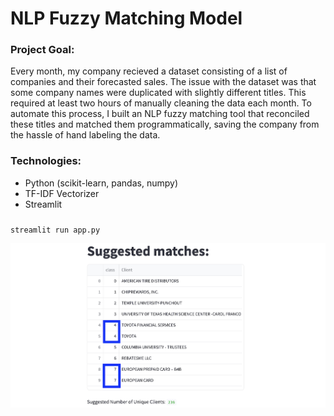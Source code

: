 # NLP Fuzzy Matching Model

### Project Goal:
Every month, my company recieved a dataset consisting of a list of companies and their forecasted sales. The issue with the dataset was that some company names were duplicated with slightly different titles. This required at least two hours of manually cleaning the data each month. To automate this process, I built an NLP fuzzy matching tool that reconciled these titles and matched them programmatically, saving the company from the hassle of hand labeling the data.

### Technologies:
- Python (scikit-learn, pandas, numpy)
- TF-IDF Vectorizer
- Streamlit

###
`streamlit run app.py`

![img](fuzzy-matching.png)
